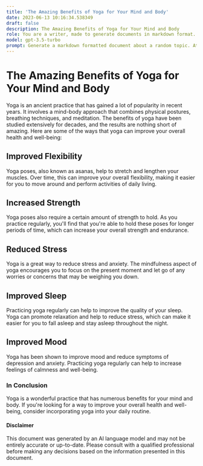```yaml
---
title: 'The Amazing Benefits of Yoga for Your Mind and Body'
date: 2023-06-13 10:16:34.538349
draft: false
description: The Amazing Benefits of Yoga for Your Mind and Body
role: You are a writer, made to generate documents in markdown format. It is very important that all of the documents you generate are in valid markdown format.
model: gpt-3.5-turbo
prompt: Generate a markdown formatted document about a random topic. At the bottom, include a disclaimer explaining that the document was generated by you. The first line of the document should be the title. Make sure that the entire document is in proper markdown format, using a mix of various tags to make the document visually appealing.
---
```


# The Amazing Benefits of Yoga for Your Mind and Body

Yoga is an ancient practice that has gained a lot of popularity in recent years. It involves a mind-body approach that combines physical postures, breathing techniques, and meditation. The benefits of yoga have been studied extensively for decades, and the results are nothing short of amazing. Here are some of the ways that yoga can improve your overall health and well-being:

## Improved Flexibility

Yoga poses, also known as asanas, help to stretch and lengthen your muscles. Over time, this can improve your overall flexibility, making it easier for you to move around and perform activities of daily living.

## Increased Strength

Yoga poses also require a certain amount of strength to hold. As you practice regularly, you'll find that you're able to hold these poses for longer periods of time, which can increase your overall strength and endurance.

## Reduced Stress

Yoga is a great way to reduce stress and anxiety. The mindfulness aspect of yoga encourages you to focus on the present moment and let go of any worries or concerns that may be weighing you down.

## Improved Sleep

Practicing yoga regularly can help to improve the quality of your sleep. Yoga can promote relaxation and help to reduce stress, which can make it easier for you to fall asleep and stay asleep throughout the night.

## Improved Mood

Yoga has been shown to improve mood and reduce symptoms of depression and anxiety. Practicing yoga regularly can help to increase feelings of calmness and well-being.

### In Conclusion

Yoga is a wonderful practice that has numerous benefits for your mind and body. If you're looking for a way to improve your overall health and well-being, consider incorporating yoga into your daily routine.

#### Disclaimer

This document was generated by an AI language model and may not be entirely accurate or up-to-date. Please consult with a qualified professional before making any decisions based on the information presented in this document.